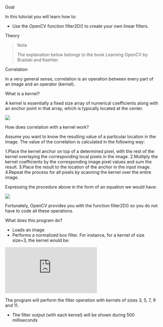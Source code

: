 Goal

In this tutorial you will learn how to:

* Use the OpenCV function filter2D() to create your own linear filters.

Theory

> Note
> 
> The explanation below belongs to the book Learning OpenCV by Bradski and Kaehler.

Correlation

In a very general sense, correlation is an operation between every part of an image and an operator (kernel).

What is a kernel?

A kernel is essentially a fixed size array of numerical coefficients along with an anchor point in that array, which is typically located at the center.

![](https://docs.opencv.org/4.1.0/filter_2d_tutorial_kernel_theory.png)

How does correlation with a kernel work?

Assume you want to know the resulting value of a particular location in the image. The value of the correlation is calculated in the following way:

1.Place the kernel anchor on top of a determined pixel, with the rest of the kernel overlaying the corresponding local pixels in the image.
2.Multiply the kernel coefficients by the corresponding image pixel values and sum the result.
3.Place the result to the location of the anchor in the input image.
4.Repeat the process for all pixels by scanning the kernel over the entire image.

Expressing the procedure above in the form of an equation we would have:

![](http://latex.codecogs.com/gif.latex?H(x,y)=\sum_{i=0}^{M_{i}-1}\sum_{j=0}^{M_{j}-1}I(x+i-a_{i},y+j-a_{j})K(i,j))

Fortunately, OpenCV provides you with the function filter2D() so you do not have to code all these operations.

What does this program do?

* Loads an image
* Performs a normalized box filter. For instance, for a kernel of size size=3, the kernel would be:

![](http://latex.codecogs.com/gif.latex?K%3D%5Cdfrac%7B1%7D%7B3%5Ccdot%7B3%7D%7D%5Cbegin%7Bbmatrix%7D1%261%261%5C%5C1%261%261%5C%5C1%261%261%5Cend%7Bbmatrix%7D)

The program will perform the filter operation with kernels of sizes 3, 5, 7, 9 and 11.

* The filter output (with each kernel) will be shown during 500 milliseconds